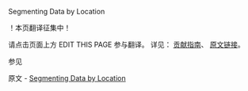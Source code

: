  Segmenting Data by Location

 ！本页翻译征集中！

请点击页面上方 EDIT THIS PAGE 参与翻译。
详见：
[贡献指南]( https://github.com/whaleal/MongoDB-Manual-zh/blob/master/CONTRIBUTING.md )、
[原文链接](  https://docs.mongodb.com/manual/tutorial/sharding-segmenting-data-by-location/  )。

 参见

原文 - [Segmenting Data by Location]( https://docs.mongodb.com/manual/tutorial/sharding-segmenting-data-by-location/ )

